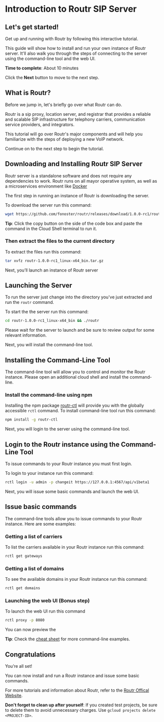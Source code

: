 # Introduction to Routr SIP Server

## Let's get started!

Get up and running with Routr by following this interactive tutorial.

This guide will show how to install and run your own instance of Routr server. It'll also walk you through the steps of connecting to the server using the command-line tool and the web UI. 

**Time to complete**: About 10 minutes

Click the **Next** button to move to the next step.

## What is Routr?

Before we jump in, let's briefly go over what Routr can do.

Routr is a sip proxy, location server, and registrar that provides a reliable and scalable SIP infrastructure for telephony carriers, communication service providers, and integrators.

This tutorial will go over Routr's major components and will help you familiarize with the steps of deploying a new VoIP network.

Continue on to the next step to begin the tutorial.

## Downloading and Installing Routr SIP Server

Routr server is a standalone software and does not require any dependencies to work. Routr runs on all mayor operative system, as well as a microservices environment like [Docker](https://www.docker.com/)

The first step in running an instance of Routr is downloading the server.

To download the server run this command:
```bash
wget https://github.com/fonoster/routr/releases/download/1.0.0-rc1/routr-1.0.0-rc1_linux-x64_bin.tar.gz
```

**Tip**: Click the copy button on the side of the code box and paste the command in the Cloud Shell terminal to run it.

### Then extract the files to the current directory

To extract the files run this command:
```bash
tar xvfz routr-1.0.0-rc1_linux-x64_bin.tar.gz
```

Next, you’ll launch an instance of Routr server

## Launching the Server

To run the server just change into the directory you've just extracted and run the `routr` command.

To start the the server run this command:
```bash
cd routr-1.0.0-rc1_linux-x64_bin && ./routr
```

<walkthrough-footnote>Please wait for the server to launch and be sure to review output for some relevant information.</walkthrough-footnote>

Next, you will install the command-line tool.

## Installing the Command-Line Tool

The command-line tool will allow you to control and monitor the Routr instance. Please open an additional cloud shell and install the command-line.

<walkthrough-open-cloud-shell-button open-cloud-shell/>

### Install the command-line using npm

Installing the npm package [routr-ctl](https://www.npmjs.com/package/routr-ctl) will provide you with the globally accessible `rctl` command. To install command-line tool run this command:
```bash
npm install -g routr-ctl
```

Next, you will login to the server using the command-line tool.

## Login to the Routr instance using the Command-Line Tool

To issue commands to your Routr instance you must first login.

To login to your instance run this command:
```bash
rctl login -u admin -p changeit https://127.0.0.1:4567/api/v1beta1
```

Next, you will issue some basic commands and launch the web UI.

## Issue basic commands

The command-line tools allow you to issue commands to your Routr instance. Here are some examples:

### Getting a list of carriers

To list the carriers available in your Routr instance run this command:
```bash
rctl get gateways
```

### Getting a list of domains

To see the available domains in your Routr instance run this command:
```bash
rctl get domains
```
### Launching the web UI (Bonus step)

To launch the web UI run this command
```bash
rctl proxy -p 8080
```

You can now preview the <walkthrough-spotlight-pointer spotlightId="devshell-web-preview-button" text="web UI"></walkthrough-spotlight-pointer>

**Tip**: Check the [cheat sheet](https://routr.io/docs/administration/cli/cheatsheet/) for more command-line examples.

## Congratulations

<walkthrough-conclusion-trophy></walkthrough-conclusion-trophy>

You’re all set!

You can now install and run a Routr instance and issue some basic commands. 

For more tutorials and information about Routr, refer to the [Routr Offical Website](https://routr.io/docs/overview).

**Don't forget to clean up after yourself**: If you created test projects, be sure to delete them to avoid unnecessary charges. Use `gcloud projects delete <PROJECT-ID>`.
